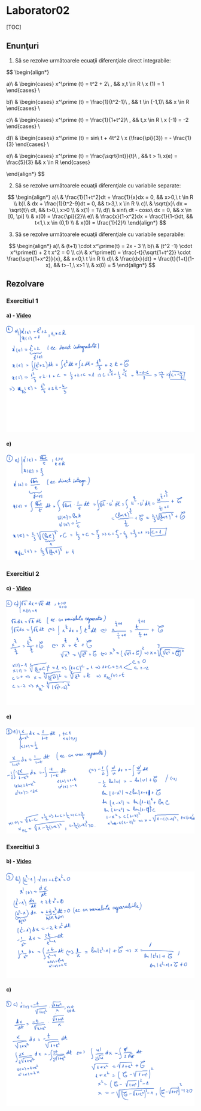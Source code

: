 # Laborator02

[TOC]

## Enunţuri

1.  Să se rezolve următoarele ecuaţii diferenţiale direct integrabile:

$$
\begin{align*}

a)\ &
\begin{cases}
x^\prime (t) = t^2 + 2\ , && x,t \in R \\
x (1) = 1
\end{cases} \\

b)\ &
\begin{cases}
x^\prime (t) = \frac{1}{t^2-1}\ , && t \in (-1,1)\\
&& x \in R
\end{cases} \\

c)\ &
\begin{cases}
x^\prime (t) = \frac{1}{1+t^2}\ , && t,x \in R \\
x (-1) = -2
\end{cases} \\

d)\ &
\begin{cases}
x^\prime (t) = sin\ t + 4t^2 \\
x (\frac{\pi}{3}) = - \frac{1}{3}
\end{cases} \\

e)\ &
\begin{cases}
x^\prime (t) = \frac{\sqrt{lnt}}{t}\ , && t > 1\\
x(e) = \frac{5}{3} && x \in R
\end{cases}

\end{align*}
$$

2. Să se rezolve următoarele ecuaţii diferenţiale cu variabile separate:

$$
\begin{align*}
a)\ & \frac{1}{1+t^2}dt + \frac{1}{x}dx = 0, && x>0,\ t \in R \\
b)\ & dx + \frac{1}{t^2-9}dt = 0, && t>3,\ x \in R \\
c)\ & \sqrt{x}\ dx = \sqrt{t}\ dt, && t>0,\ x>0 \\
    & x(1) = 1\\
d)\ & sint\ dt - cosx\ dx = 0, && x \in [0, \pi] \\
    & x(0) = \frac{\pi}{2}\\
e)\ & \frac{x}{1-x^2}dx = \frac{1}{1-t}dt, && t<1,\ x \in (0,1) \\
    & x(0) = \frac{1}{2}\\
\end{align*}
$$

3. Să se rezolve următoarele ecuaţii diferenţiale cu variabile separabile:

$$
\begin{align*}
  a)\ & (t+1) \cdot x^\prime(t) = 2x - 3 \\
  b)\ & (t^2 -1) \cdot x^\prime(t) + 2  t x^2 = 0 \\
  c)\ & x^\prime(t) = \frac{-t}{\sqrt{1+t^2}} \cdot \frac{\sqrt{1+x^2}}{x}, && x<0,\ t \in R \\
  d)\ & \frac{dx}{dt} = \frac{t}{1+t}(1-x), && t>-1,\ x>1 \\
     & x(0) = 5
\end{align*}
$$

## Rezolvare

### Exercitiul 1

#### a) - [Video](./video/Ex1a.mp4)

![Ex1a](./img/Ex1a.png)

#### e)

![Ex1e](./img/Ex1e.png)

### Exercitiul 2

#### c) - [Video](./video/Ex2c.mp4)

![Ex2c](./img/Ex2c.png)

#### e)

![Ex2e](./img/Ex2e.png)

### Exercitiul 3

#### b) - [Video](./video/Ex3b.mp4)

![Ex3b](./img/Ex3b.png)

#### c)

![Ex3c](./img/Ex3c.png) 

